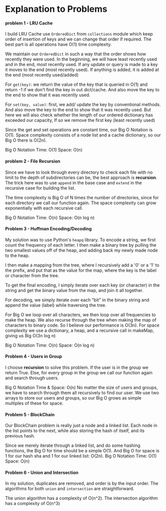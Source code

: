 # Explanation to Problems

#### problem 1 - LRU Cache

I build LRU Cache use  `OrderedDict` from `collections` module which keep order of insertion of keys and we can change that order if required. The best part is all operations have O(1)​ time complexity.

We maintain our `OrderedDict` in such a way that the order shows how recently they were used. In the beginning, we will have least recently used and in the end, most recently used.
If any update or query is made to a key it moves to the end (most recently used). If anything is added, it is added at the end (most recently used/added)

For `get(key)`: we return the value of the key that is queried in O(1) and return -1 if we don’t find the key in out dict/cache. And also move the key to the end to show that it was recently used.

For `set(key, value)`: first, we add/ update the key by conventional methods. And also move the key to the end to show that it was recently used. But here we will also check whether the length of our ordered dictionary has exceeded our capacity, If so we remove the first key (least recently used)

Since the get and set operations are constant time, our Big O Notation is O(1). Space complexity consists of a node list and a cache dictionary, so our Big O there is O(2n).

Big O Notation Time: O(1) Space: O(n)



#### problem 2 - File Recursion

Since we have to look through every directory to check each file with no limit to the depth of subdirectories can be, the best approach is **recursion**. The trick here was to use `append` in the base case and `extend` in the recursive case for building the list.

The time complexity is Big O of N times the number of directories, since for each directory we call our function again. The space complexity can grow exponentially with each recursive call.

Big O Notation Time: O(n)  Space: O(n log n)



#### Problem 3 - Huffman Encoding/Decoding

My solution was to use Python's `heapq` library. To encode a string, we first count the frequency of each letter. I then make a binary tree by pulling the two smallest values off of the heap, and adding back my newly made node to the heap.

I then make a mapping from the tree, where I recursively add a '0' or a '1' to the prefix, and put that as the value for the map, where the key is the label or character from the tree.

To get the final encoding, I simply iterate over each key (or character) in the string and get the binary value from the map, and join it all together.

For decoding, we simply iterate over each "bit" in the binary string and append the value (label) while traversing the tree.

For Big O we loop over all characters, we then loop over all frequencies to make the heap. We also recurse through the tree when making the map of characters to binary code. So I believe our performance is O(3n). For space complexity we use a dictionary, a heap, and a recursive call in makeMap, giving us Big O(3n log n)

Big O Notation Time: O(n) Space: O(n log n)



#### Problem 4 - Users in Group

I choose **recursion** to solve this problem. If the user is in the group we return True. Else, for every group in the group we call our function again and search through users.

Big O Notation Time & Space: O(n) No matter the size of users and groups, we have to search through them all recursively to find our user. We use two arrays to store our users and groups, so our Big O grows as simple multiples of these for space.



#### Problem 5 - BlockChain

Our BlockChain problem is really just a node and a linked list. Each node in the list points to the next, while also storing the hash of itself, and its previous hash.

Since we merely iterate through a linked list, and do some hashing functions, the Big O for time should be a simple O(1). And Big O for space is 1 for our hash sha and 1 for our linked list: O(2n). Big O Notation Time: O(1) Space: O(n)



#### Problem 6 - Union and Intersection

In my solution, duplicates are removed, and order is by the input order. The algorithms for both `union` and `intersection` are straightforward. 

The union algorithm has a complexity of O(n^2). The intersection algorithm has a complexity of O(n^3)





